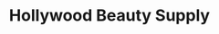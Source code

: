 ---
title: "Hollywood Beauty Supply"
url: /chandler/hollywood-beauty-supply-north-alma-school-road/
shop: beauty
---